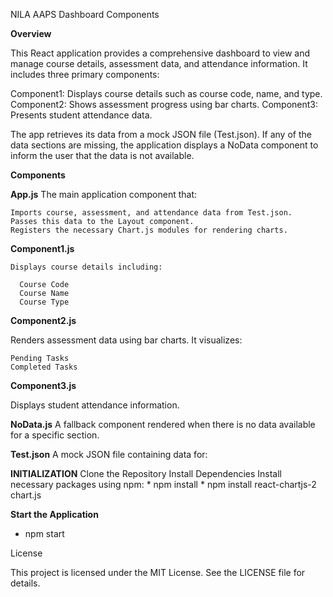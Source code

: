 NILA AAPS Dashboard Components

**Overview**

This React application provides a comprehensive dashboard to view and manage course details, assessment data, and attendance information. It includes three primary components:

  Component1: Displays course details such as course code, name, and type.
  Component2: Shows assessment progress using bar charts.
  Component3: Presents student attendance data.
  
The app retrieves its data from a mock JSON file (Test.json). If any of the data sections are missing, the application displays a NoData component to inform the user that the data is not available.

**Components**

**App.js**
  The main application component that:

    Imports course, assessment, and attendance data from Test.json.
    Passes this data to the Layout component.
    Registers the necessary Chart.js modules for rendering charts.

    
**Component1.js**

    Displays course details including:

      Course Code
      Course Name
      Course Type


**Component2.js**

  Renders assessment data using bar charts. It visualizes:

    Pending Tasks
    Completed Tasks

**Component3.js**

  Displays student attendance information.

**NoData.js**
  A fallback component rendered when there is no data available for a specific section.

**Test.json**
  A mock JSON file containing data for:

**INITIALIZATION**
  Clone the Repository
  Install Dependencies
  Install necessary packages using npm:
      * npm install
      * npm install react-chartjs-2 chart.js


**Start the Application**
  * npm start


License

This project is licensed under the MIT License. See the LICENSE file for details.
